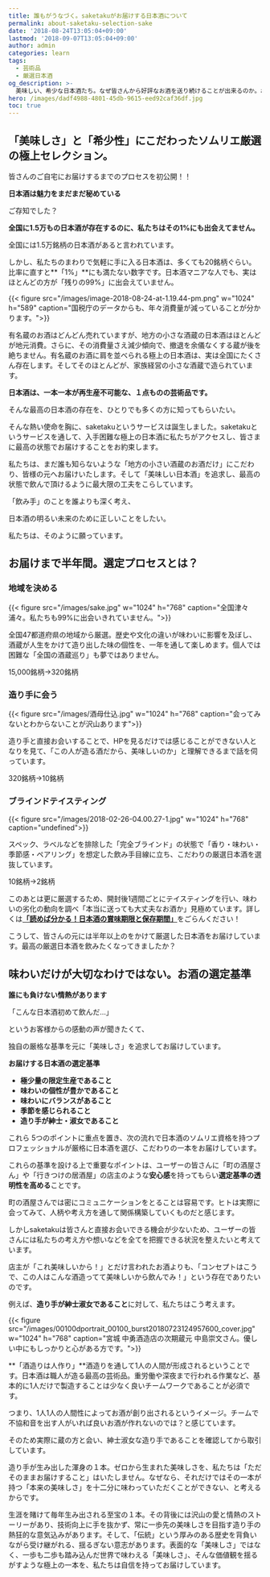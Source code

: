 ```yaml
---
title: 誰もがうなづく。saketakuがお届けする日本酒について
permalink: about-saketaku-selection-sake
date: '2018-08-24T13:05:04+09:00'
lastmod: '2018-09-07T13:05:04+09:00'
author: admin
categories: learn
tags:
  - 芸術品
  - 厳選日本酒
og_description: >-
  美味しい、希少な日本酒たち。なぜ皆さんから好評なお酒を送り続けることが出来るのか。お酒の選定プロセスを初公開しました。全国で15,000銘柄ある日本酒のうち、私たちがアクセス出来るのがその1%にも満たないのです。残りの99%に出会うためには相当な時間がかかります。saketakuが代わりに選定することでその役割を果たします。美味しい日本酒をお届けするのは当たり前。地域や都道府県、造り手の人となりを大切にして運営しています。その理由は「酒造りは人作り」。良い人と付き合うことが当たり前のようで最も大切だと考えています。
hero: /images/dadf4988-4801-45db-9615-eed92caf36df.jpg
toc: true
---
```

## 「美味しさ」と「希少性」にこだわったソムリエ厳選の極上セレクション。

皆さんのご自宅にお届けするまでのプロセスを初公開！！

**日本酒は魅力をまだまだ秘めている**

ご存知でした？

**全国に1.5万もの日本酒が存在するのに、私たちはその1%にも出会えてません。**

全国には1.5万銘柄の日本酒があると言われています。

しかし、私たちのまわりで気軽に手に入る日本酒は、多くても20銘柄ぐらい。比率に直すと**「1%」**にも満たない数字です。日本酒マニアな人でも、実はほとんどの方が「残りの99%」に出会えていません。

{{< figure src="/images/image-2018-08-24-at-1.19.44-pm.png" w="1024" h="589" caption="国税庁のデータからも、年々消費量が減っていることが分かります。">}}

有名蔵のお酒はどんどん売れていますが、地方の小さな酒蔵の日本酒はほとんどが地元消費。さらに、その消費量さえ減少傾向で、撤退を余儀なくする蔵が後を絶ちません。有名蔵のお酒に肩を並べられる極上の日本酒は、実は全国にたくさん存在します。そしてそのほとんどが、家族経営の小さな酒蔵で造られています。

**日本酒は、一本一本が再生産不可能な、１点ものの芸術品です。**

そんな最高の日本酒の存在を、ひとりでも多くの方に知ってもらいたい。

そんな熱い使命を胸に、saketakuというサービスは誕生しました。saketakuというサービスを通して、入手困難な極上の日本酒に私たちがアクセスし、皆さまに最高の状態でお届けすることをお約束します。

私たちは、まだ誰も知らないような「地方の小さい酒蔵のお酒だけ」にこだわり、皆様の元へお届けいたします。そして「美味しい日本酒」を追求し、最高の状態で飲んで頂けるように最大限の工夫をこらしています。

「飲み手」のことを誰よりも深く考え、

日本酒の明るい未来のために正しいことをしたい。

私たちは、そのように願っています。

## お届けまで半年間。選定プロセスとは？

### **地域を決める**

{{< figure src="/images/sake.jpg" w="1024" h="768" caption="全国津々浦々。私たちも99%に出会いきれていません。">}}

全国47都道府県の地域から厳選。歴史や文化の違いが味わいに影響を及ぼし、酒蔵が人生をかけて造り出した味の個性を、一年を通して楽しめます。個人では困難な「全国の酒蔵巡り」も夢ではありません。

15,000銘柄→320銘柄

### **造り手に会う**

{{< figure src="/images/酒母仕込.jpg" w="1024" h="768" caption="会ってみないとわからないことが沢山あります">}}

造り手と直接お会いすることで、HPを見るだけでは感じることができない人となりを見て、「この人が造る酒だから、美味しいのか」と理解できるまで話を伺っています。

320銘柄→10銘柄

### **ブラインドテイスティング**

{{< figure src="/images/2018-02-26-04.00.27-1.jpg" w="1024" h="768" caption="undefined">}}

スペック、ラベルなどを排除した「完全ブラインド」の状態で「香り・味わい・季節感・ペアリング」を想定した飲み手目線に立ち、こだわりの厳選日本酒を選抜しています。

10銘柄→2銘柄

このあとは更に厳選するため、開封後1週間ごとにテイスティングを行い、味わいの劣化の動向を調べ「本当に送っても大丈夫なお酒か」見極めています。詳しくは[**「読めば分かる！日本酒の賞味期限と保存期間」**](https://lab.saketaku.com/p/when-should-you-drink-up-the-sake-bottle/)をごらんください！

こうして、皆さんの元には半年以上のをかけて厳選した日本酒をお届けしています。最高の厳選日本酒を飲みたくなってきましたか？

## 味わいだけが大切なわけではない。お酒の選定基準

**誰にも負けない情熱があります**

「こんな日本酒初めて飲んだ...」

というお客様からの感動の声が聞きたくて、

独自の厳格な基準を元に「美味しさ」を追求してお届けしています。

**お届けする日本酒の選定基準**

* **極少量の限定生産であること**
* **味わいの個性が豊かであること**
* **味わいにバランスがあること**
* **季節を感じられること**
* **造り手が紳士・淑女であること**

これら 5つのポイントに重点を置き、次の流れで日本酒のソムリエ資格を持つプロフェッショナルが厳格に日本酒を選び、こだわりの一本をお届けしています。

これらの基準を設ける上で重要なポイントは、ユーザーの皆さんに「町の酒屋さん」や「行きつけの居酒屋」の店主のような**安心感**を持ってもらい**選定基準の透明性を高める**ことです。

町の酒屋さんでは密にコミュニケーションをとることは容易です。ヒトは実際に会ってみて、人柄や考え方を通して関係構築していくものだと感じます。

しかしsaketakuは皆さんと直接お会いできる機会が少ないため、ユーザーの皆さんには私たちの考え方や想いなどを全てを把握できる状況を整えたいと考えています。

店主が「これ美味しいから！」とだけ言われたお酒よりも、「コンセプトはこうで、この人はこんな酒造ってて美味しいから飲んでみ！」という存在でありたいのです。

例えば、**造り手が紳士淑女であること**に対して、私たちはこう考えます。

{{< figure src="/images/00100dportrait_00100_burst20180723124957600_cover.jpg" w="1024" h="768" caption="宮城 中勇酒造店の次期蔵元 中島崇文さん。優しい中にもしっかりと心がある方です。">}}

**「酒造りは人作り」**酒造りを通して1人の人間が形成されるということです。日本酒は職人が造る最高の芸術品。重労働や深夜まで行われる作業など、基本的に1人だけで製造することは少なく良いチームワークであることが必須です。

つまり、1人1人の人間性によってお酒が創り出されるというイメージ。チームで不協和音を出す人がいれば良いお酒が作れないのでは？と感じています。

そのため実際に蔵の方と会い、紳士淑女な造り手であることを確認してから取引しています。

造り手が生み出した渾身の１本。ゼロから生まれた美味しさを、私たちは「ただそのままお届けすること」はいたしません。なぜなら、それだけではその一本が持つ「本来の美味しさ」を十二分に味わっていただくことができない、と考えるからです。

生涯を賭けて毎年生み出される至宝の１本。その背後には沢山の愛と情熱のストーリーがあり、技術向上に手を抜かず、常に一歩先の美味しさを目指す造り手の熱狂的な意気込みがあります。そして、「伝統」という厚みのある歴史を背負いながら受け継がれる、揺るぎない意志があります。表面的な「美味しさ」ではなく、一歩も二歩も踏み込んだ世界で味わえる「美味しさ」、そんな価値観を揺るがすような極上の一本を、私たちは自信を持ってお届けしています。
